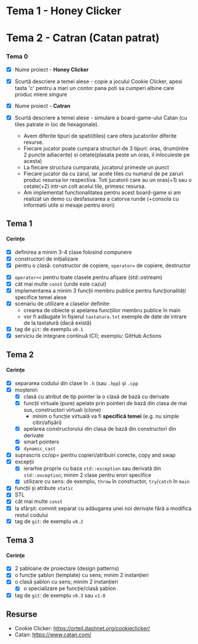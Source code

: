 # Tema 1 - Honey Clicker
# Tema 2 - Catran (Catan patrat)

### Tema 0

- [x] Nume proiect - **Honey Clicker**
- [x] Scurtă descriere a temei alese - copie a jocului Cookie Clicker, apesi tasta 'c' pentru a mari un contor pana poti sa cumperi albine care produc miere singure 

- [x] Nume proiect - **Catran**
- [x] Scurtă descriere a temei alese - simulare a board-game-ului Catan (cu tiles patrate in loc de hexagonale). 
  - Avem diferite tipuri de spatii(tiles) care ofera jucatorilor diferite resurse.
  - Fiecare jucator poate cumpara structuri de 3 tipuri: oras, drum(intre 2 puncte adiacente) si cetate(plasata peste un oras, il inlocuieste pe acesta)
  - La fiecare structura cumparata, jucatorul primeste un punct
  - Fiecare jucator da cu zarul, iar acele tiles cu numarul de pe zaruri produc resursa lor respectiva. Toti jucatorii care au un oras(+1) sau o cetate(+2) intr-un colt acelui tile, primesc resursa.
  - Am implementat functionalitatea pentru acest board-game si am realizat un demo cu desfasurarea a catorva runde (+consola cu informatii utile si mesaje pentru erori)

## Tema 1

#### Cerințe
- [x] definirea a minim 3-4 clase folosind compunere
- [x] constructori de inițializare
- [x] pentru o clasă: constructor de copiere, `operator=` de copiere, destructor
<!-- - [ ] pentru o altă clasă: constructor de mutare, `operator=` de mutare, destructor -->
<!-- - [ ] pentru o altă clasă: toate cele 5 funcții membru speciale -->
- [x] `operator<<` pentru toate clasele pentru afișare (std::ostream)
- [x] cât mai multe `const` (unde este cazul)
- [x] implementarea a minim 3 funcții membru publice pentru funcționalități specifice temei alese
- [x] scenariu de utilizare a claselor definite:
  - crearea de obiecte și apelarea funcțiilor membru publice în main
  - vor fi adăugate în fișierul `tastatura.txt` exemple de date de intrare de la tastatură (dacă există)
- [x] tag de `git`: de exemplu `v0.1`
- [x] serviciu de integrare continuă (CI); exemplu: GitHub Actions

## Tema 2

#### Cerințe
- [x] separarea codului din clase în `.h` (sau `.hpp`) și `.cpp`
- [x] moșteniri
  - [x] clasă cu atribut de tip pointer la o clasă de bază cu derivate
  - [x] funcții virtuale (pure) apelate prin pointeri de bază din clasa de mai sus, constructori virtuali (clone)
    - minim o funcție virtuală va fi **specifică temei** (e.g. nu simple citiri/afișări)
  - [x] apelarea constructorului din clasa de bază din constructori din derivate
  - [x] smart pointers
  - [x] `dynamic_cast`
- [x] suprascris cc/op= pentru copieri/atribuiri corecte, copy and swap
- [x] excepții
  - [x] ierarhie proprie cu baza `std::exception` sau derivată din `std::exception`; minim 2 clase pentru erori specifice
  - [x] utilizare cu sens: de exemplu, `throw` în constructor, `try`/`catch` în `main`
- [x] funcții și atribute `static`
- [x] STL
- [x] cât mai multe `const`
- [x] la sfârșit: commit separat cu adăugarea unei noi derivate fără a modifica restul codului
- [x] tag de `git`: de exemplu `v0.2`

## Tema 3

#### Cerințe
- [x] 2 șabloane de proiectare (design patterns)
- [x] o funcție șablon (template) cu sens; minim 2 instanțieri
- [x] o clasă șablon cu sens; minim 2 instanțieri
  - [x] o specializare pe funcție/clasă șablon
- [x] tag de `git`: de exemplu `v0.3` sau `v1.0`

## Resurse

- Cookie Clicker: https://orteil.dashnet.org/cookieclicker/
- Catan: https://www.catan.com/
